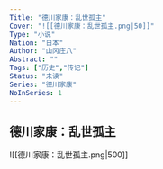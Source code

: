```yaml
---
Title: "德川家康：乱世孤主"
Cover: "![[德川家康：乱世孤主.png|50]]"
Type: "小说"
Nation: "日本"
Author: "山冈庄八"
Abstract: ""
Tags: ["历史","传记"]
Status: "未读"
Series: "德川家康"
NoInSeries: 1
---
```

## 德川家康：乱世孤主
![[德川家康：乱世孤主.png|500]]
